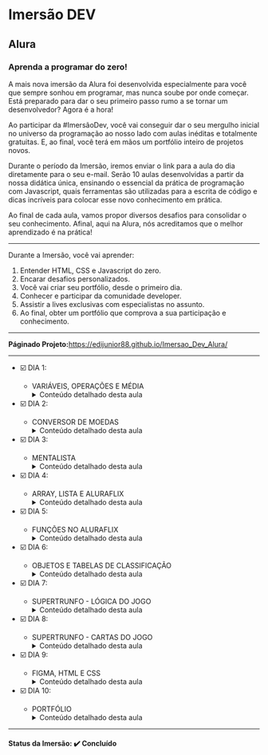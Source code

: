<h1>Imersão DEV</h1>
<h2>Alura</h2>

<h3>Aprenda a programar do zero!</h3>

<p>A mais nova imersão da Alura foi desenvolvida especialmente para você que sempre sonhou em programar, mas nunca soube por onde começar. Está preparado para dar o seu primeiro passo rumo a se tornar um desenvolvedor? Agora é a hora!</p>

<p>Ao participar da #ImersãoDev, você vai conseguir dar o seu mergulho inicial no universo da programação ao nosso lado com aulas inéditas e totalmente gratuitas. E, ao final, você terá em mãos um portfólio inteiro de projetos novos.</p>

<p>Durante o período da Imersão, iremos enviar o link para a aula do dia diretamente para o seu e-mail. Serão 10 aulas desenvolvidas a partir da nossa didática única, ensinando o essencial da prática de programação com Javascript, quais ferramentas são utilizadas para a escrita de código e dicas incríveis para colocar esse novo conhecimento em prática.</p>

<p>Ao final de cada aula, vamos propor diversos desafios para consolidar o seu conhecimento. Afinal, aqui na Alura, nós acreditamos que o melhor aprendizado é na prática!</p>

<hr>

<p>Durante a Imersão, você vai aprender:</p>

<ol>
  <li>Entender HTML, CSS e Javascript do zero.</li>
  <li>Encarar desafios personalizados.</li>
  <li>Você vai criar seu portfólio, desde o primeiro dia.</li>
  <li>Conhecer e participar da comunidade developer.</li>
  <li>Assistir a lives exclusivas com especialistas no assunto.</li>
  <li>Ao final, obter um portfólio que comprova a sua participação e conhecimento.</li>
</ol>

<hr>

<strong>Páginado Projeto:</strong><a href="https://edijunior88.github.io/Imersao_Dev_Alura/" target="_blank">https://edijunior88.github.io/Imersao_Dev_Alura/</a>

<hr>

<ul>
  <li>☑️ DIA 1:</li> 
  <ul>
    <li>VARIÁVEIS, OPERAÇÕES E MÉDIA</li>
    <details>
      <summary>Conteúdo detalhado desta aula</summary>
        <p>
          <ul>
            <li>Entender as diferenças entre HTML, CSS e JavaScript;</li>
            <li>Variáveis, manipulação dos valores armazenados e a memória do computador;</li>
            <li>Tipos de variáveis, como texto e inteiro;</li>
            <li>Fixando a quantidade de casas decimais com a função toFixed();</li>
            <br>
            <strong>Desafios desta aula!</strong>
            <br>
            <br>
            <li>Dependendo da nota, mostrar se a aluna ou aluno foi aprovada(o) ou não</li>
            <li>Alterar o fundo da tela da maneira que achar mais legal</li>
            <li>Imprimir na própria página o resultado, ao invés do console</li>
            <li>Criar um conversor de temperaturas entre farenheit e celcius</li>
            <li>Colocar a conta inteira da média em apenas uma linha</li>
          </ul>
        </p>
    </details>
  </ul>

  <li>☑️ DIA 2:</li> 
  <ul>
    <li>CONVERSOR DE MOEDAS</li>
    <details>
      <summary>Conteúdo detalhado desta aula</summary>
        <p>
          <ul>
            <li>Interagir com usuário para receber os preços a serem convertidos;</li>
            <li>Criar a lógica para saber como converter;</li>
            <li>Utilizar funções que interagem com a tela;</li>
            <li>Exibir o resultado na tela com innerHTML;</li>
            <br>
            <strong>Desafios desta aula!</strong>
            <br>
            <br>
            <li>Adicionar outras moedas para converter.</li>
            <li>Conversor de quilômetros para anos luz e verificar o tempo que demora para ir de uma estrela para outra.</li>
            <li>Conversor de temperaturas entre farenheit, kelvin e celcius.</li>
            <li>Adicionar uma linha ao projeto desenvolvido para que apareça o valor em bitcoin.</li>
          </ul>
        </p>
    </details>
  </ul>

  <li>☑️ DIA 3:</li> 
  <ul>
    <li>MENTALISTA</li>
    <details>
      <summary>Conteúdo detalhado desta aula</summary>
        <p>
          <ul>
            <li>Realizar o fork do projeto com template inicial;</li>
            <li>Fazer testes utilizando console.log();</li>
            <li>Criar a lógica por trás do "chute" com if, else if e else;</li>
            <li>Utilizar a função Math.random() do JavaScript para gerar números aleatórios;</li>
            <br>
            <strong>Desafios desta aula!</strong>
            <br>
            <br>
            <li>Adicionar um número de tentativas para a pessoa tentar acertar e imprimir a resposta no final.</li>
            <li>Quando a pessoa errar, deixar na mensagem se o número chutado é maior ou menor que o número secreto.</li>
            <li>Pesquisar e aprender a diferença entre == e ===</li>
          </ul>
        </p>
    </details>
  </ul>

  <li>☑️ DIA 4:</li> 
  <ul>
    <li>ARRAY, LISTA E ALURAFLIX</li>
    <details>
      <summary>Conteúdo detalhado desta aula</summary>
        <p>
          <ul>
          <li>Criar uma primeira array de filmes usando a sintaxe [];</li>
          <li>Utilizar o método filmes.push("Nome Do Filme") para inserir um novo elemento na lista (ou seja, um novo filme na array);</li>
          <li>Descobrir a quantidade de elementos em uma array com o método array.length;</li>
          <li>Selecionar elementos de uma array utilizando a sintaxe array[número], lembrando sempre que o primeiro índice começa com zero, ou seja, array[0] para o primeiro elemento;</li>
          <li>Utilizar a instrução for para iterar, ou seja, percorrer todos os elementos de uma array;</li>
          <li>Criar uma array com imagens de pôsters de alguns filmes que gostamos;</li>
          <li>Montar a lógica do programa que vai iterar esta array de filmes e exibir cada um deles na tela, integrando o for do JavaScript com document.write().</li>
          <br>
          <strong>Desafios desta aula!</strong>
          <br>
          <br>
          <li>Escolher o seu tema preferido para adaptar ao nosso código, ou seja, ao invés de filmes pode ser uma lista de animes, HQ's, cursos, capas de jogos...</li>
          <li>Tentar implementar outras versões da estrutura de repetição que fizemos com for, como por exemplo com foreach ou while</li>
          <li>Criar uma condição para não adicionar filmes repetidos, caso eles já tenham sido adicionados anteriormente</li>
          <li>Criar um campo e botão para adicionar a imagem pela tela, e não direto no código</li>
          </ul>
        </p>
    </details>
  </ul>

  <li>☑️ DIA 5:</li> 
  <ul>
    <li>FUNÇÕES NO ALURAFLIX</li>
    <details>
      <summary>Conteúdo detalhado desta aula</summary>
        <p>
          <ul>
          <li>Sintaxe e criação de funções no JavaScript;</li>
          <li>Integrando funções criadas no JavaScript com o HTML que está sendo exibido na tela;</li>
          <li>Condicionando a execução (ou "chamada") de uma função a um clique em um botão na tela;</li>
          <li>Usando o JavaScript para acessar o que está sendo exibido na tela e pegar valores digitados pelo usuário com getElementById() e .value;</li>
          <li>Passar informações que as funções precisam para funcionar, através dos parâmetros;</li>
          <li>Utilizar o .endsWith() para verificar se um texto termina com determinados caracteres;</li>
          <li>Ver mais um exemplo de reatribuição de variável para "limpar" o texto do campo com "".</li>
          <br>
          <strong>Desafios desta aula!</strong>
          <br>
          <br>
          <li>Criar um botão para remover um filme na tela</li>
          <li>Além de colocar a imagem do filme, também adicionar o nome por meio de outro input</li>
          <li>Guardar todos os filmes adicionados em uma lista/array e percorrer essa lista toda vez que quiser imprimir ou remover o filme</li>
          <li>Conversor de moedas: criar funções para cada tipo de conversão e chamá-las dependendo do que você quiser fazer, podendo colocar inputs ou botões e quando clicar chamar cada função converteDolar(), converteReal(), converteEuro() e converteBitcoin(), por exemplo</li>
          </ul>
        </p>
    </details>
  </ul>

  <li>☑️ DIA 6:</li> 
  <ul>
    <li>OBJETOS E TABELAS DE CLASSIFICAÇÃO</li>
    <details>
      <summary>Conteúdo detalhado desta aula</summary>
        <p>
          <ul>
            <li>Remover o código estático do HTML;</li>
            <li>Criar um objeto no Javascript para cada jogador;</li>
            <li>Criar uma função que receba um objeto como parâmetro para calcular os pontos;</li>
            <li>Exibir o objeto na página HTML;</li>
            <li>Criar uma função para adicionar vitória, outra para adicionar empate e uma última para adicionar derrota;</li>
            <li>Recalcular os pontos quando vitória ou empate for adicionado.</li>
            <br>
            <strong>Desafios desta aula!</strong>
            <br>
            <br>
            <li>Fazer a lógica de quando houver um empate, obrigatoriamente deveria já ajustar como empate para os demais jogadores</li>
            <li>Validar se todos os pontos estão fazendo sentido, tanto o número de empates, quanto derrotas e vitórias com os demais jogadores (impossível haver mais vitórias que derrotas, por exemplo)</li>
            <li>Adicionar a imagem de cada jogador</li>
            <li>Criar um botão para zerar todos os pontos</li>
            <li>Criar um botão e inputs (campos de texto) para adicionar novos jogadores, com seus respectivos dados</li>
            <li>Utilizar seu jogo preferido para se basear na pontuação da sua tabela de classificação</li>
          </ul>
        </p>
    </details>
  </ul>

  <li>☑️ DIA 7:</li> 
  <ul>
    <li>SUPERTRUNFO - LÓGICA DO JOGO</li>
    <details>
      <summary>Conteúdo detalhado desta aula</summary>
        <p>
          <ul>
            <li>Criar as cartas do jogo e definir seus atributos;</li>
            <li>Desenvolver uma função para sortear uma carta para o jogador e outra para a máquina;</li>
            <li>Exibindo os atributos das cartas na tela para o jogador;</li>
            <li>Obter o atributo escolhido pelo jogador e comparar com a carta da máquina;</li>
            <li>Comparar o atributo de ambas as cartas e definir um vencedor.</li>
            <br>
            <strong>Desafios desta aula!</strong>
            <br>
            <br>
            <li>Verificar o que acontece caso você não selecione nenhum dos atributos e como solucionar</li>
            <li>Utilizar personagens que você gosta para criar as cartas e compartilhe com o pessoal lá na comunidade do Discord!</li>
            <li>Adicionar a imagem do personagem assim que você selecionar a carta dele</li>
        </p>
    </details>
  </ul>

  <li>☑️ DIA 8:</li> 
  <ul>
    <li>SUPERTRUNFO - CARTAS DO JOGO</li>
    <details>
      <summary>Conteúdo detalhado desta aula</summary>
        <p>
          <ul>
            <li>Adicionando o campo imagem nos objetos com o caminho da imagem;</li>
            <li>Criar uma função que exibe a carta do jogador após o sorteio das cartas;</li>
            <li>Adicionar a moldura da carta;</li>
            <li>Escrever o resultado na tela após o duelo das cartas informando se o jogador venceu ou perdeu;</li>
            <li>Criar uma função que exibe a carta da máquina;</li>
            <li>Exibir os atributos e pontos da carta da máquina.</li>
            <br>
            <strong>Desafios desta aula!</strong>
            <br>
            <br>
            <li>Criar de fato um baralho, com várias outras cartas</li>
            <li>Desenvolver um sistema em que a cada carta que um jogador ganhe, ele fique com a carta do oponente e vice versa</li>
            <li>Transformar as funções exibirCartaMaquina() e exibirCartaJogador() em apenas uma, chamada exibirCarta(), utilizando para isso a passagem de parâmetros</li>
            <li>Utilizar seus personagens e jogos preferidos nesse projeto</li>
        </p>
    </details>
  </ul>

  <li>☑️ DIA 9:</li> 
  <ul>
    <li>FIGMA, HTML E CSS</li>
    <details>
      <summary>Conteúdo detalhado desta aula</summary>
        <p>
          <ul>
            <li>Aprendemos a mexer no Figma e transformar o design em código</li>
            <li>Entendemos melhor como funciona HTML e CSS</li>
            <li>Estruturamos o nosso portfólio com HTML, aprendendo todas as tags necessárias pra isso</li>
            <li>Estilizamos o nosso portfólio com CSS, conhecendo os seletores, propriedades e valores necessários para isso</li>
            <li><br></li>
            <strong>Desafios desta aula!</strong>
            <br>
            <br>
            <li>Terminar todo o design que está no figma (disponível aqui: <a href="https://www.figma.com/file/1flmz2iauuNs8JsY6eaBHI/Imers%C3%A3o-Dev-Aula-9?node-id=0%3A1">https://www.figma.com/file/1flmz2iauuNs8JsY6eaBHI/Imers%C3%A3o-Dev-Aula-9?node-id=0%3A1</a>)</li>
            <li>Adicionar suas redes sociais de forma que quem clique consiga abrí-las</li>
        </p>
    </details>
  </ul>

  <li>☑️ DIA 10:</li> 
  <ul>
    <li>PORTFÓLIO</li>
    <details>
      <summary>Conteúdo detalhado desta aula</summary>
        <p>
          <ul>
            <li>Utilizaremos o Figma para transformar o design em código</li>
            <li>Estruturamos o nosso portfólio com HTML, aprendendo todas as tags necessárias pra isso</li>
            <li>Estilizamos o nosso portfólio com CSS, conhecendo os seletores, propriedades e valores necessários para isso</li>
            <li>Criamos o tema claro e escuro para o nosso portfólio</li>
            <li>Fazemos a lógica em Javascript para alterar entre os temas</li>
        </p>
    </details>
  </ul>
</ul>

<hr>

<h4><b>Status da Imersão:</b> ✔️ Concluído</h4>
